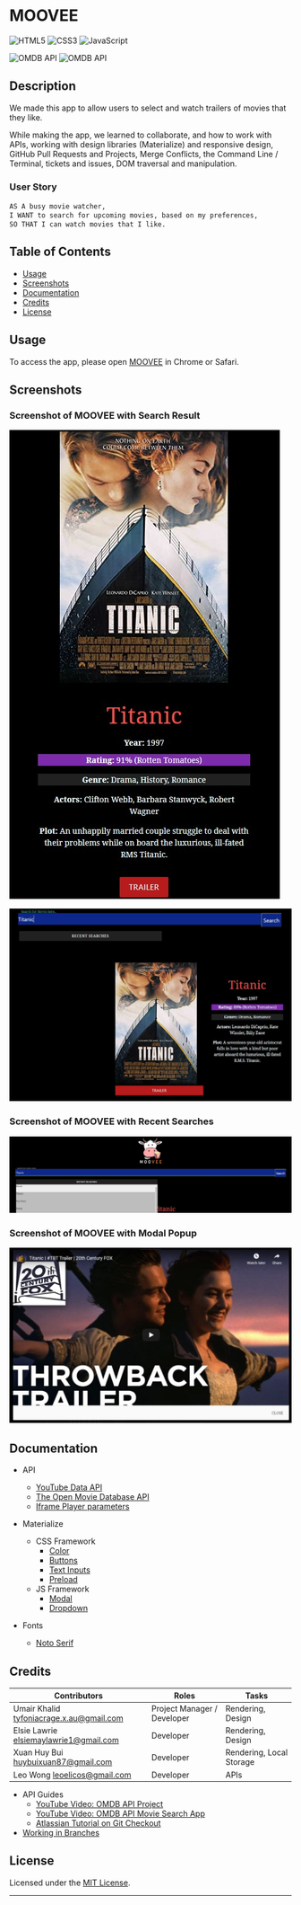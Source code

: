 # MOOVEE

![HTML5](https://img.shields.io/badge/html5-%23E34F26.svg?style=for-the-badge&logo=html5&logoColor=white) ![CSS3](https://img.shields.io/badge/css3-%231572B6.svg?style=for-the-badge&logo=css3&logoColor=white) ![JavaScript](https://img.shields.io/badge/javascript-%23323330.svg?style=for-the-badge&logo=javascript&logoColor=%23F7DF1E)

![OMDB API](https://img.shields.io/badge/API-OMDB%20API-red.svg) ![OMDB API](https://img.shields.io/badge/API-YouTube%20Data%20API-red.svg)

## Description

We made this app to allow users to select and watch trailers of movies that they like.

While making the app, we learned to collaborate, and how to work with APIs, working with design libraries (Materialize) and responsive design, GitHub Pull Requests and Projects, Merge Conflicts, the Command Line / Terminal, tickets and issues, DOM traversal and manipulation.

### User Story

```
AS A busy movie watcher,
I WANT to search for upcoming movies, based on my preferences,
SO THAT I can watch movies that I like.
```

## Table of Contents

-  [Usage](#usage)
-  [Screenshots](#screenshots)
-  [Documentation](#documentation)
-  [Credits](#credits)
-  [License](#license)

## Usage

To access the app, please open [MOOVEE](https://umairkhalid.github.io/movie-planner/) in Chrome or Safari.

## Screenshots

### Screenshot of MOOVEE with Search Result

![MOOVEE Search Result](./assets/images/moovee-search-result.jpg)

![MOOVEE Search Result](./assets/images/moovee-search-result-wide.jpg)

### Screenshot of MOOVEE with Recent Searches

![MOOVEE Recent Searches](./assets/images/moovee-recent-searches.jpg)

### Screenshot of MOOVEE with Modal Popup

![MOOVEE Modal Popup](./assets/images/moovee-modal-popup.jpg)

## Documentation

-  API

   -  [YouTube Data API](https://developers.google.com/youtube/v3/docs/search/list)
   -  [The Open Movie Database API](https://www.omdbapi.com/)
   -  [Iframe Player parameters](https://developers.google.com/youtube/player_parameters)

-  Materialize

   -  CSS Framework
      -  [Color](https://materializecss.com/color.html)
      -  [Buttons](https://materializecss.com/buttons.html)
      -  [Text Inputs](https://materializecss.com/text-inputs.html)
      -  [Preload](https://materializecss.com/preloader.html)
   -  JS Framework
      -  [Modal](https://materializecss.com/modals.html)
      -  [Dropdown](https://materializecss.com/dropdown.html)

-  Fonts
   -  [Noto Serif](https://fonts.google.com/noto/specimen/Noto+Serif)

## Credits

| Contributors                             | Roles                       | Tasks                    |
| ---------------------------------------- | --------------------------- | ------------------------ |
| Umair Khalid tyfoniacrage.x.au@gmail.com | Project Manager / Developer | Rendering, Design        |
| Elsie Lawrie elsiemaylawrie1@gmail.com   | Developer                   | Rendering, Design        |
| Xuan Huy Bui huybuixuan87@gmail.com      | Developer                   | Rendering, Local Storage |
| Leo Wong leoelicos@gmail.com             | Developer                   | APIs                     |

-  API Guides
   -  [YouTube Video: OMDB API Project](https://www.youtube.com/watch?v=0PNYQFaht8c)
   -  [YouTube Video: OMDB API Movie Search App](https://www.youtube.com/watch?v=1VjdxCTBfUI)
   -  [Atlassian Tutorial on Git Checkout](https://www.atlassian.com/git/tutorials/using-branches/git-checkout)
-  [Working in Branches](https://thenewstack.io/dont-mess-with-the-master-working-with-branches-in-git-and-github/)

## License

Licensed under the [MIT License](./LICENSE).

---
